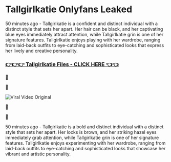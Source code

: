 # Tallgirlkatie Onlyfans Leaked

<p>50 minutes ago - Tallgirlkatie is a confident and distinct individual with a distinct style that sets her apart. Her hair can be black, and her captivating blue eyes immediately attract attention, while Tallgirlkatie grin is one of her signature features. Tallgirlkatie enjoys playing with her wardrobe, ranging from laid-back outfits to eye-catching and sophisticated looks that express her lively and creative personality.</p><p>
<h3><a href="https://fansleaks.com-getfree.pro/tallgirlkatie" rel="nofollow">👉👉👉 Tallgirlkatie Files - CLICK HERE 👈👈</a></h3>
<p>🔻</p>
<p>🔻</p> <p>
<a href="https://fansleaks.com-getfree.pro/tallgirlkatie" rel="nofollow"><img src="https://i.imgur.com/0ZbtXZ5.gif" alt="Viral Video Original" style="max-width: 100%; display: inline-block;" data-target="animated-image.originalImage"></a>
<p>🔻</p>
<p>🔻</p> <p>50 minutes ago - Tallgirlkatie is a bold and distinct individual with a distinct style that sets her apart. Her locks is brown, and her striking hazel eyes immediately grab attention, while Tallgirlkatie grin is one of her signature features. Tallgirlkatie enjoys experimenting with her wardrobe, ranging from laid-back outfits to eye-catching and sophisticated looks that showcase her vibrant and artistic personality.</p>